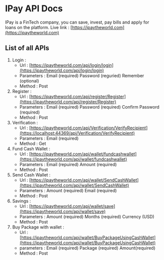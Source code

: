 # IPay API Docs

IPay is a FinTech company, you can save, invest, pay bills and apply for loans on the platform.
Live link : [https://ipaytheworld.com](https://ipaytheworld.com)

## List of all APIs
1. Login : 
   - Url : [https://ipaytheworld.com/api/login/login](https://ipaytheworld.com/api/login/login)
   - Parameters : Email (required)
                  Password (reguried)
                  Remember (optional)
   - Method : Post               
2. Register :
    - Url : [https://ipaytheworld.com/api/register/Register](https://ipaytheworld.com/api/register/Register)
    - Parameters : Email (required)
                   Password (required)
                   Confirm Password (required)
    - Method : Post
3. Verification :
   - Url : [https://ipaytheworld.com/api/Verification/VerifyRecipient](https://localhost:44369/api/Verification/VerifyRecipient)
   - Parameters : Email (required)
   - Method : Get
4. Fund Cash Wallet : 
   - Url : [https://ipaytheworld.com/api/wallet/fundcashwallet](https://ipaytheworld.com/api/wallet/fundcashwallet)
   - Parameters : Email (repuired) Amount (required)
   - Method : Post
5. Send Cash Wallet :
   - Url : [https://ipaytheworld.com/api/wallet/SendCashWallet](https://ipaytheworld.com/api/wallet/SendCashWallet)
   - Parameters : Amount (required) Email (required)
   - Method : Post
6. Savings :
   - Url : [https://ipaytheworld.com/api/wallet/save](https://ipaytheworld.com/api/wallet/save)
   - Parameters : Amount (required) Months (required) Currency (USD)
   - Method : Post
7. Buy Package with wallet :
   - Url : [https://ipaytheworld.com/api/wallet/BuyPackageUsingCashWallet](https://ipaytheworld.com/api/wallet/BuyPackageUsingCashWallet)
   - parameters : Email (required) Package (required) Amount(required)    
   - Method : Post
